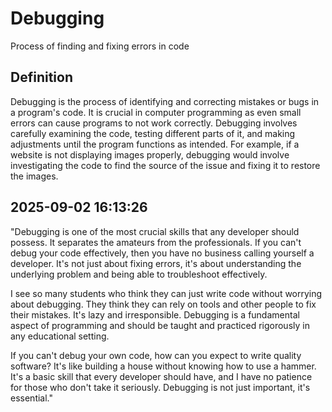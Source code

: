 # Debugging

Process of finding and fixing errors in code

## Definition
Debugging is the process of identifying and correcting mistakes or bugs in a program's code. It is crucial in computer programming as even small errors can cause programs to not work correctly. Debugging involves carefully examining the code, testing different parts of it, and making adjustments until the program functions as intended. For example, if a website is not displaying images properly, debugging would involve investigating the code to find the source of the issue and fixing it to restore the images.

## 2025-09-02 16:13:26
"Debugging is one of the most crucial skills that any developer should possess. It separates the amateurs from the professionals. If you can't debug your code effectively, then you have no business calling yourself a developer. It's not just about fixing errors, it's about understanding the underlying problem and being able to troubleshoot effectively. 

I see so many students who think they can just write code without worrying about debugging. They think they can rely on tools and other people to fix their mistakes. It's lazy and irresponsible. Debugging is a fundamental aspect of programming and should be taught and practiced rigorously in any educational setting.

If you can't debug your own code, how can you expect to write quality software? It's like building a house without knowing how to use a hammer. It's a basic skill that every developer should have, and I have no patience for those who don't take it seriously. Debugging is not just important, it's essential."
